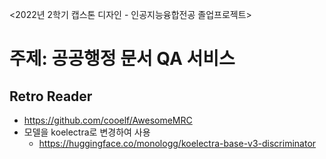 <2022년 2학기 캡스톤 디자인 - 인공지능융합전공 졸업프로젝트>

# 주제: 공공행정 문서 QA 서비스

## Retro Reader
- https://github.com/cooelf/AwesomeMRC
- 모델을 koelectra로 변경하여 사용
  - https://huggingface.co/monologg/koelectra-base-v3-discriminator
